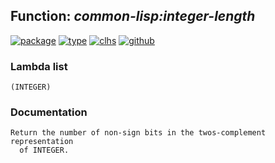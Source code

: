 ## Function: ***common-lisp:integer-length***
[![package](https://img.shields.io/badge/Package-COMMON--LISP-5f9ea0.svg?style=social&colorA=999999)](../) [![type](https://img.shields.io/badge/Type-Function-5f9ea0.svg?style=social&colorA=999999)](../#function) [![clhs](https://img.shields.io/badge/CLHS-INTEGER--LENGTH-5f9ea0.svg?style=social&colorA=999999)](http://www.lispworks.com/documentation/HyperSpec/Body/f_intege.htm) [![github](https://img.shields.io/badge/GitHub-View_the_source-5f9ea0.svg?style=social&colorA=999999&logo=github)](https://github.com/sbcl/sbcl/blob/master/src/code/numbers.lisp/) 
### Lambda list
```
(INTEGER)
```
### Documentation
```
Return the number of non-sign bits in the twos-complement representation
  of INTEGER.
```
